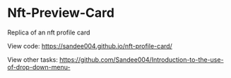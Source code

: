 # Nft-Preview-Card
Replica of an nft profile card

View code: https://sandee004.github.io/nft-profile-card/

View other tasks: https://github.com/Sandee004/Introduction-to-the-use-of-drop-down-menu-
